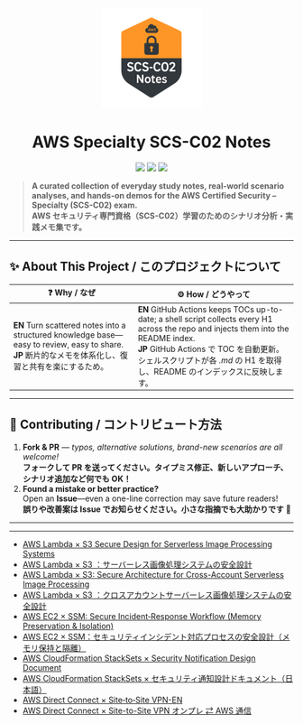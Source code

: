 <p align="center">
  <img src="image.png" alt="AWS SCS-C02 Notes Logo" width="180"/>
</p>

<h1 align="center">AWS Specialty SCS-C02&nbsp;Notes</h1>

<p align="center">
  <img src="https://img.shields.io/badge/AWS-SCS--C02-blue?logo=amazonaws&style=for-the-badge" />
  <img src="https://img.shields.io/github/license/timcanby/AWS_Specialty_SCS-C02_notes?style=for-the-badge" />
  <img src="https://badgen.net/badge/PRs/Welcome/green?icon=github" />
</p>

> **A curated collection of everyday study notes, real-world scenario analyses, and hands-on demos for the AWS Certified Security – Specialty (SCS-C02) exam.**  
> **AWS セキュリティ専門資格（SCS-C02）学習のためのシナリオ分析・実践メモ集です。**

---

## ✨ About This Project / このプロジェクトについて

| ❓ Why / なぜ | ⚙️ How / どうやって |
|--|--|
| **EN**  Turn scattered notes into a structured knowledge base—easy to review, easy to share. <br>**JP**  断片的なメモを体系化し、復習と共有を楽にするため。| **EN**  GitHub Actions keeps TOCs up-to-date; a shell script collects every H1 across the repo and injects them into the README index. <br>**JP**  GitHub Actions で TOC を自動更新。シェルスクリプトが各 *.md* の H1 を取得し、README のインデックスに反映します。|

---

## 🤝 Contributing / コントリビュート方法

1. **Fork & PR** — *typos, alternative solutions, brand-new scenarios are all welcome!*  
   **フォークして PR を送ってください。タイプミス修正、新しいアプローチ、シナリオ追加など何でも OK！**  
2. **Found a mistake or better practice?**    
   Open an **Issue**—even a one-line correction may save future readers!  
   **誤りや改善案は Issue でお知らせください。小さな指摘でも大助かりです 🙏**  

---

---

<!-- START doctoc generated TOC please keep comment here to allow auto update -->
<!-- DON'T EDIT THIS SECTION, INSTEAD RE-RUN doctoc TO UPDATE -->



<!-- END doctoc generated TOC please keep comment here to allow auto update -->

<!-- docs-index:start -->

- [AWS Lambda × S3 Secure Design for Serverless Image Processing Systems](Scenario1_en.md)
- [AWS Lambda × S3 ：サーバーレス画像処理システムの安全設計](Scenario1_ja.md)
- [AWS Lambda × S3: Secure Architecture for Cross-Account Serverless Image Processing](Scenario2_en.md)
- [AWS Lambda × S3 ：クロスアカウントサーバーレス画像処理システムの安全設計](Scenario2_ja.md)
- [AWS EC2 × SSM: Secure Incident‑Response Workflow (Memory Preservation & Isolation)](Scenario3_en.md)
- [AWS EC2 × SSM：セキュリティインシデント対応プロセスの安全設計（メモリ保持と隔離）](Scenario3_ja.md)
- [AWS CloudFormation StackSets × Security Notification Design Document](Scenario4_en.md)
- [AWS CloudFormation StackSets × セキュリティ通知設計ドキュメント（日本語）](Scenario4_ja.md)
- [AWS Direct Connect × Site‑to‑Site VPN-EN  ](Scenario5_en.md)
- [AWS Direct Connect × Site-to-Site VPN  オンプレ ⇄ AWS 通信](Scenario5_ja.md)

<!-- docs-index:end -->
